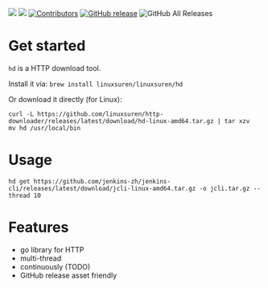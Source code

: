 [![](https://goreportcard.com/badge/linuxsuren/http-downloader)](https://goreportcard.com/report/linuxsuren/github-go)
[![](http://img.shields.io/badge/godoc-reference-5272B4.svg?style=flat-square)](https://godoc.org/github.com/linuxsuren/http-downloader)
[![Contributors](https://img.shields.io/github/contributors/linuxsuren/http-downloader.svg)](https://github.com/linuxsuren/github-go/graphs/contributors)
[![GitHub release](https://img.shields.io/github/release/linuxsuren/http-downloader.svg?label=release)](https://github.com/linuxsuren/github-go/releases/latest)
![GitHub All Releases](https://img.shields.io/github/downloads/linuxsuren/http-downloader/total)

# Get started

`hd` is a HTTP download tool.

Install it via: `brew install linuxsuren/linuxsuren/hd`

Or download it directly (for Linux):
```
curl -L https://github.com/linuxsuren/http-downloader/releases/latest/download/hd-linux-amd64.tar.gz | tar xzv
mv hd /usr/local/bin
```

# Usage

```
hd get https://github.com/jenkins-zh/jenkins-cli/releases/latest/download/jcli-linux-amd64.tar.gz -o jcli.tar.gz --thread 10
```

# Features

* go library for HTTP
* multi-thread
* continuously (TODO)
* GitHub release asset friendly
